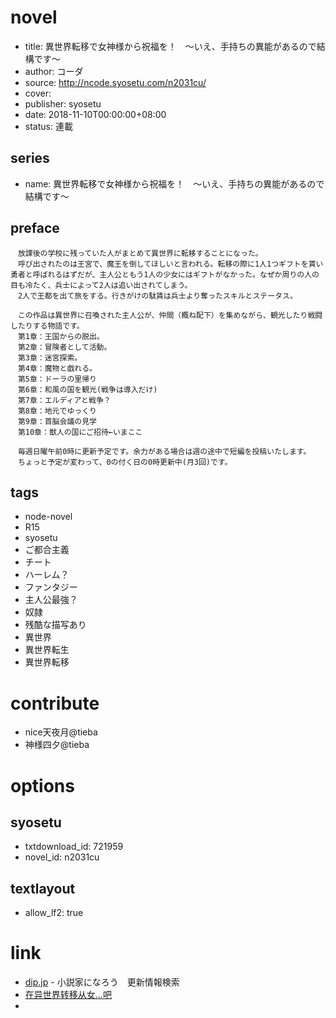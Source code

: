 # novel

- title: 異世界転移で女神様から祝福を！　～いえ、手持ちの異能があるので結構です～
- author: コーダ
- source: http://ncode.syosetu.com/n2031cu/
- cover:
- publisher: syosetu
- date: 2018-11-10T00:00:00+08:00
- status: 連載

## series

- name: 異世界転移で女神様から祝福を！　～いえ、手持ちの異能があるので結構です～

## preface


```
　放課後の学校に残っていた人がまとめて異世界に転移することになった。
　呼び出されたのは王宮で、魔王を倒してほしいと言われる。転移の際に1人1つギフトを貰い勇者と呼ばれるはずだが、主人公ともう1人の少女にはギフトがなかった。なぜか周りの人の目も冷たく、兵士によって2人は追い出されてしまう。
　2人で王都を出て旅をする。行きがけの駄賃は兵士より奪ったスキルとステータス。

　この作品は異世界に召喚された主人公が、仲間（概ね配下）を集めながら、観光したり戦闘したりする物語です。
　第1章：王国からの脱出。
　第2章：冒険者として活動。
　第3章：迷宮探索。
　第4章：魔物と戯れる。
　第5章：ドーラの里帰り
　第6章：和風の国を観光(戦争は導入だけ)
　第7章：エルディアと戦争？
　第8章：地元でゆっくり
　第9章：首脳会議の見学
　第10章：獣人の国にご招待←いまここ

　毎週日曜午前0時に更新予定です。余力がある場合は週の途中で短編を投稿いたします。
　ちょっと予定が変わって、0の付く日の0時更新中(月3回)です。
```

## tags

- node-novel
- R15
- syosetu
- ご都合主義
- チート
- ハーレム？
- ファンタジー
- 主人公最強？
- 奴隷
- 残酷な描写あり
- 異世界
- 異世界転生
- 異世界転移


# contribute

- nice天夜月@tieba
- 神様四夕@tieba

# options

## syosetu

- txtdownload_id: 721959
- novel_id: n2031cu

## textlayout

- allow_lf2: true

# link

- [dip.jp](https://narou.nar.jp/search.php?text=n2031cu&novel=all&genre=all&new_genre=all&length=0&down=0&up=100) - 小説家になろう　更新情報検索
- [在异世界转移从女...吧](https://tieba.baidu.com/f?kw=%E5%9C%A8%E5%BC%82%E4%B8%96%E7%95%8C%E8%BD%AC%E7%A7%BB%E4%BB%8E%E5%A5%B3%E7%A5%9E%E9%82%A3%E5%BE%97%E5%88%B0%E7%A5%9D%E7%A6%8F&ie=utf-8 "在异世界转移从女神那得到祝福")
- 


